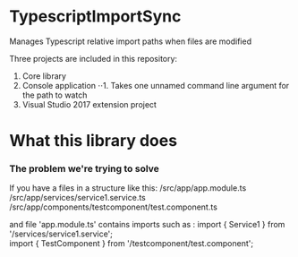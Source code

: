 # TypescriptImportSync
Manages Typescript relative import paths when files are modified

Three projects are included in this repository:
1. Core library
2. Console application
⋅⋅1. Takes one unnamed command line argument for the path to watch
3. Visual Studio 2017 extension project


# What this library does

### The problem we're trying to solve

If you have a files in a structure like this:
 /src/app/app.module.ts <br/>
 /src/app/services/service1.service.ts <br/>
 /src/app/components/testcomponent/test.component.ts <br/>

and file 'app.module.ts' contains imports such as :
import { Service1 } from '/services/service1.service'; <br/>
import { TestComponent } from '/testcomponent/test.component'; <br/>
